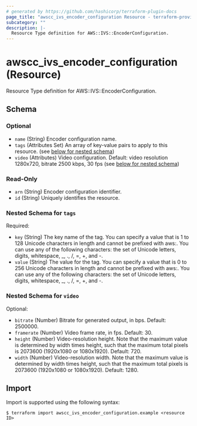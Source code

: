 ```yaml
---
# generated by https://github.com/hashicorp/terraform-plugin-docs
page_title: "awscc_ivs_encoder_configuration Resource - terraform-provider-awscc"
subcategory: ""
description: |-
  Resource Type definition for AWS::IVS::EncoderConfiguration.
---
```


# awscc_ivs_encoder_configuration (Resource)

Resource Type definition for AWS::IVS::EncoderConfiguration.



<!-- schema generated by tfplugindocs -->
## Schema

### Optional

- `name` (String) Encoder configuration name.
- `tags` (Attributes Set) An array of key-value pairs to apply to this resource. (see [below for nested schema](#nestedatt--tags))
- `video` (Attributes) Video configuration. Default: video resolution 1280x720, bitrate 2500 kbps, 30 fps (see [below for nested schema](#nestedatt--video))

### Read-Only

- `arn` (String) Encoder configuration identifier.
- `id` (String) Uniquely identifies the resource.

<a id="nestedatt--tags"></a>
### Nested Schema for `tags`

Required:

- `key` (String) The key name of the tag. You can specify a value that is 1 to 128 Unicode characters in length and cannot be prefixed with aws:. You can use any of the following characters: the set of Unicode letters, digits, whitespace, _, ., /, =, +, and -.
- `value` (String) The value for the tag. You can specify a value that is 0 to 256 Unicode characters in length and cannot be prefixed with aws:. You can use any of the following characters: the set of Unicode letters, digits, whitespace, _, ., /, =, +, and -.


<a id="nestedatt--video"></a>
### Nested Schema for `video`

Optional:

- `bitrate` (Number) Bitrate for generated output, in bps. Default: 2500000.
- `framerate` (Number) Video frame rate, in fps. Default: 30.
- `height` (Number) Video-resolution height. Note that the maximum value is determined by width times height, such that the maximum total pixels is 2073600 (1920x1080 or 1080x1920). Default: 720.
- `width` (Number) Video-resolution width. Note that the maximum value is determined by width times height, such that the maximum total pixels is 2073600 (1920x1080 or 1080x1920). Default: 1280.

## Import

Import is supported using the following syntax:

```shell
$ terraform import awscc_ivs_encoder_configuration.example <resource ID>
```
